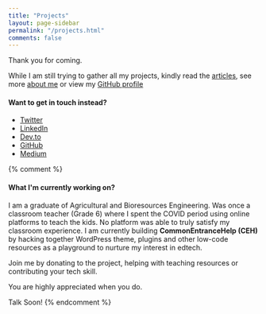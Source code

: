 ```yaml
---
title: "Projects"
layout: page-sidebar
permalink: "/projects.html"
comments: false
---
```


Thank you for coming.

While I am still trying to gather all my projects, kindly read the [articles]({{site.baseurl}}/index.html), see more [about me]({{site.baseurl}}/about.html) or view my [GitHub profile](https://github.com/ndcharles)


#### Want to get in touch instead?
- [Twitter](https://twitter.com/nndcharles)
- [LinkedIn](https://linkedin.com/in/nndcharles)
- [Dev.to](#)
- [GitHub](https://github.com/ndcharles)
- [Medium](https://ndcharles.medium.com)


{% comment %}
#### What I'm currently working on?
I am a graduate of Agricultural and Bioresources Engineering. Was once a classroom teacher (Grade 6) where I spent the COVID period using online platforms to teach the kids. No platform was able to truly satisfy my classroom experience. I am currently building **CommonEntranceHelp (CEH)** by hacking together WordPress theme, plugins and other low-code resources as a playground to nurture my interest in edtech.

Join me by donating to the project, helping with teaching resources or contributing your tech skill. 

You are highly appreciated when you do. 

Talk Soon!
{% endcomment %}